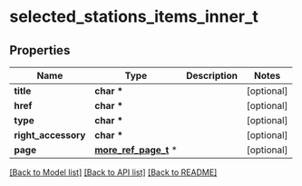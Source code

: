 # selected_stations_items_inner_t

## Properties
Name | Type | Description | Notes
------------ | ------------- | ------------- | -------------
**title** | **char \*** |  | [optional] 
**href** | **char \*** |  | [optional] 
**type** | **char \*** |  | [optional] 
**right_accessory** | **char \*** |  | [optional] 
**page** | [**more_ref_page_t**](more_ref_page.md) \* |  | [optional] 

[[Back to Model list]](../README.md#documentation-for-models) [[Back to API list]](../README.md#documentation-for-api-endpoints) [[Back to README]](../README.md)


